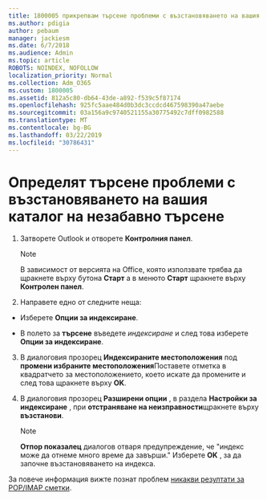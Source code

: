 ```yaml
---
title: 1800005 прикрепвам търсене проблеми с възстановяването на вашия каталог на незабавно търсене
ms.author: pdigia
author: pebaum
manager: jackiesm
ms.date: 6/7/2018
ms.audience: Admin
ms.topic: article
ROBOTS: NOINDEX, NOFOLLOW
localization_priority: Normal
ms.collection: Adm_O365
ms.custom: 1800005
ms.assetid: 812a5c80-db64-43de-a892-f539c5f87174
ms.openlocfilehash: 925fc5aae484d0b3dc3ccdcd467598390a47aebe
ms.sourcegitcommit: 03a156a9c9740521155a30775492c7dff0982588
ms.translationtype: MT
ms.contentlocale: bg-BG
ms.lasthandoff: 03/22/2019
ms.locfileid: "30786431"
---
```

# <a name="fix-search-issues-by-rebuilding-your-instant-search-catalog"></a>Определят търсене проблеми с възстановяването на вашия каталог на незабавно търсене

1. Затворете Outlook и отворете **Контролния панел**.
    
    > [!NOTE]
    > В зависимост от версията на Office, която използвате трябва да щракнете върху бутона **Старт** а в менюто **Старт** щракнете върху **Контролен панел**. 
  
2. Направете едно от следните неща:
    
  - Изберете **Опции за индексиране**.
    
  - В полето за **търсене** въведете *индексиране* и след това изберете **Опции за индексиране**.
    
3. В диалоговия прозорец **Индексираните местоположения** под **промени избраните местоположения**Поставете отметка в квадратчето за местоположението, което искате да промените и след това щракнете върху **OK**.
    
4. В диалоговия прозорец **Разширени опции** , в раздела **Настройки за индексиране** , при **отстраняване на неизправности**щракнете върху **възстанови**.
    
    > [!NOTE]
    > **Отпор показалец** диалогов отваря предупреждение, че "индекс може да отнеме много време да завърши." Изберете **OK** , за да започне възстановяването на индекса. 
  
За повече информация вижте познат проблем [никакви резултати за POP/IMAP сметки](https://support.office.com/article/51c9d2c7-a3db-4358-afdf-50d3a9e57039.aspx).
  

